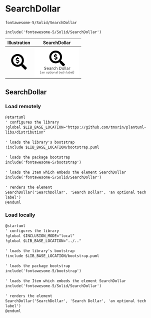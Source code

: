 # SearchDollar


```text
fontawesome-5/Solid/SearchDollar
```

```text
include('fontawesome-5/Solid/SearchDollar')
```



| Illustration | SearchDollar |
| :---: | :---: |
| ![illustration for Illustration](../../fontawesome-5/Solid/SearchDollar.png) | ![illustration for SearchDollar](../../fontawesome-5/Solid/SearchDollar.Local.png) |




## SearchDollar

### Load remotely
```plantuml
@startuml
' configures the library
!global $LIB_BASE_LOCATION="https://github.com/tmorin/plantuml-libs/distribution"

' loads the library's bootstrap
!include $LIB_BASE_LOCATION/bootstrap.puml

' loads the package bootstrap
include('fontawesome-5/bootstrap')

' loads the Item which embeds the element SearchDollar
include('fontawesome-5/Solid/SearchDollar')

' renders the element
SearchDollar('SearchDollar', 'Search Dollar', 'an optional tech label')
@enduml
```

### Load locally
```plantuml
@startuml
' configures the library
!global $INCLUSION_MODE="local"
!global $LIB_BASE_LOCATION="../.."

' loads the library's bootstrap
!include $LIB_BASE_LOCATION/bootstrap.puml

' loads the package bootstrap
include('fontawesome-5/bootstrap')

' loads the Item which embeds the element SearchDollar
include('fontawesome-5/Solid/SearchDollar')

' renders the element
SearchDollar('SearchDollar', 'Search Dollar', 'an optional tech label')
@enduml
```

